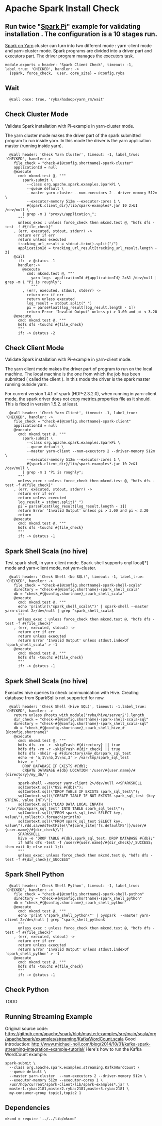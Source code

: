 # Apache Spark Install Check

## Run twice "[Spark Pi][Spark-Pi]" example for validating installation . The configuration is a 10 stages run.
[Spark on Yarn][Spark-yarn] cluster can turn into two different mode :  yarn-client mode and yarn-cluster mode.
Spark programs are divided into a driver part and executors part.
The driver program manages the executors task.
  
    module.exports = header: 'Spark Client Check', timeout: -1, label_true: 'CHECKED', handler: ->
      {spark, force_check,  user, core_site} = @config.ryba
      
## Wait
      
      @call once: true, 'ryba/hadoop/yarn_rm/wait'
      
## Check Cluster Mode

Validate Spark installation with Pi-example in yarn-cluster mode.

The yarn cluster mode makes the driver part of the spark submitted program to run inside yarn.
In this mode the driver is the yarn application master (running inside yarn).

      @call header: 'Check Yarn Cluster', timeout: -1, label_true: 'CHECKED', handler:->
        file_check = "check-#{@config.shortname}-spark-cluster"
        applicationId = null
        @execute
          cmd: mkcmd.test @, """
            spark-submit \
              --class org.apache.spark.examples.SparkPi \
              --queue default \
              --master yarn-cluster --num-executors 2 --driver-memory 512m \
              --executor-memory 512m --executor-cores 1 \
              #{spark.client_dir}/lib/spark-examples*.jar 10 2>&1 /dev/null \
            | grep -m 1 "proxy\/application_";
          """
          unless_exec : unless force_check then mkcmd.test @, "hdfs dfs -test -f #{file_check}"
        , (err, executed, stdout, stderr) ->
          return err if err
          return unless executed
          tracking_url_result = stdout.trim().split("/")
          applicationId = tracking_url_result[tracking_url_result.length - 2]
        @call 
          if: -> @status -1
          handler:->
            @execute
              cmd: mkcmd.test @, """
                yarn logs -applicationId #{applicationId} 2>&1 /dev/null | grep -m 1 "Pi is roughly";
                """
            , (err, executed, stdout, stderr) ->
              return err if err
              return unless executed
              log_result = stdout.split(" ")
              pi = parseFloat(log_result[log_result.length - 1])
              return Error 'Invalid Output' unless pi > 3.00 and pi < 3.20
        @execute
          cmd: mkcmd.test @, """
          hdfs dfs -touchz #{file_check}
          """
          if: -> @status -2

## Check Client Mode

Validate Spark installation with Pi-example in yarn-client mode.

The yarn client mode makes the driver part of program to run on the local machine.
The local machine is the one from which the job has been submitted ( called the client ).
In this mode the driver is the spark master running outside yarn.

For current version 1.4.1 of spark (HDP-2.3.2.0), when running in yarn-client mode, the spark
driver does not copy metrics.properties file as it should. This is fixed in version 1.5.2. at least.

      @call header: 'Check Yarn Client', timeout: -1, label_true: 'CHECKED', handler: ->
        file_check = "check-#{@config.shortname}-spark-client"
        applicationId = null
        @execute
          cmd: mkcmd.test @, """
            spark-submit \
              --class org.apache.spark.examples.SparkPi \
              --queue default \
              --master yarn-client --num-executors 2 --driver-memory 512m \
              --executor-memory 512m --executor-cores 1 \
              #{spark.client_dir}/lib/spark-examples*.jar 10 2>&1 /dev/null \
            | grep -m 1 "Pi is roughly";
          """
          unless_exec : unless force_check then mkcmd.test @, "hdfs dfs -test -f #{file_check}"
        , (err, executed, stdout, stderr) ->
          return err if err
          return unless executed
          log_result = stdout.split(" ")
          pi = parseFloat(log_result[log_result.length - 1])
          return Error 'Invalid Output' unless pi > 3.00 and pi < 3.20
          return
        @execute
          cmd: mkcmd.test @, """
          hdfs dfs -touchz #{file_check}
          """
          if: -> @status -1

## Spark Shell Scala (no hive)

Test spark-shell, in yarn-client mode. Spark-shell supports onyl local[*] mode and
yarn-client mode, not yarn-cluster.

      @call header: 'Check Shell (No SQL)', timeout: -1, label_true: 'CHECKED', handler: ->
        file_check = "check-#{@config.shortname}-spark-shell-scala"
        directory = "check-#{@config.shortname}-spark_shell_scala"
        db = "check_#{@config.shortname}_spark_shell_scala"
        @execute
          cmd: mkcmd.test @, """
          echo 'println(\"spark_shell_scala\")' | spark-shell --master yarn-client 2>/dev/null | grep ^spark_shell_scala$
          """
          unless_exec : unless force_check then mkcmd.test @, "hdfs dfs -test -f #{file_check}"
        , (err, executed, stdout) ->
          return err if err
          return unless executed
          return Error 'Invalid Output' unless stdout.indexOf 'spark_shell_scala' > -1
        @execute
          cmd: mkcmd.test @, """
          hdfs dfs -touchz #{file_check}
          """
          if: -> @status -1

## Spark Shell Scala (no hive)

Executes hive queries to check communication with Hive.
Creating database from SparkSql is not supported for now.

      @call header: 'Check Shell (Hive SQL)', timeout: -1,label_true: 'CHECKED', handler: ->
        return unless @hosts_with_module('ryba/hive/server2').length
        dir_check = "check-#{@config.shortname}-spark-shell-scala-sql"
        directory = "check-#{@config.shortname}-spark_shell_scala-sql"
        db = "check_#{@config.shortname}_spark_shell_hive_#{@config.shortname}"
        @execute
          cmd: mkcmd.test @, """
          hdfs dfs -rm -r -skipTrash #{directory} || true
          hdfs dfs -rm -r -skipTrash #{dir_check} || true
          hdfs dfs -mkdir -p #{directory}/my_db/spark_sql_test
          echo -e 'a,1\\nb,2\\nc,3' > /var/tmp/spark_sql_test
          hive -e "
            DROP DATABASE IF EXISTS #{db};
            CREATE DATABASE #{db} LOCATION '/user/#{user.name}/#{directory}/my_db/';
          "
          spark-shell --master yarn-client 2>/dev/null <<SPARKSHELL
          sqlContext.sql(\"USE #{db}\");
          sqlContext.sql(\"DROP TABLE IF EXISTS spark_sql_test\");
          sqlContext.sql(\"CREATE TABLE IF NOT EXISTS spark_sql_test (key STRING, value INT)\");
          sqlContext.sql(\"LOAD DATA LOCAL INPATH '/var/tmp/spark_sql_test' INTO TABLE spark_sql_test\");
          sqlContext.sql(\"FROM spark_sql_test SELECT key, value\").collect().foreach(println)
          sqlContext.sql(\"FROM spark_sql_test SELECT key, value\").rdd.saveAsTextFile(\"#{core_site['fs.defaultFS']}/user/#{user.name}/#{dir_check}\")
          SPARKSHELL
          hive -e "DROP TABLE #{db}.spark_sql_test; DROP DATABASE #{db};"
          if hdfs dfs -test -f /user/#{user.name}/#{dir_check}/_SUCCESS; then exit 0; else exit 1;fi
          """
          unless_exec: unless force_check then mkcmd.test @, "hdfs dfs -test -f #{dir_check}/_SUCCESS"


## Spark Shell Python

      @call header: 'Check Shell Python', timeout: -1, label_true: 'CHECKED', handler: ->
        file_check = "check-#{@config.shortname}-spark-shell-python"
        directory = "check-#{@config.shortname}-spark_shell_python"
        db = "check_#{@config.shortname}_spark_shell_python"
        @execute
          cmd: mkcmd.test @, """
          echo 'print \"spark_shell_python\"' | pyspark  --master yarn-client 2>/dev/null | grep ^spark_shell_python$
          """
          unless_exec : unless force_check then mkcmd.test @, "hdfs dfs -test -f #{file_check}"
        , (err, executed, stdout) ->
          return err if err
          return unless executed
          return Error 'Invalid Output' unless stdout.indexOf 'spark_shell_python' > -1
        @execute
          cmd: mkcmd.test @, """
          hdfs dfs -touchz #{file_check}
          """
          if: -> @status -1

## Check Python

TODO

## Running Streaming Example

Original source code: https://github.com/apache/spark/blob/master/examples/src/main/scala/org/apache/spark/examples/streaming/KafkaWordCount.scala
Good introduction: http://www.michael-noll.com/blog/2014/10/01/kafka-spark-streaming-integration-example-tutorial/
Here's how to run the Kafka WordCount example:

```
spark-submit \
  --class org.apache.spark.examples.streaming.KafkaWordCount \
  --queue default \
  --master yarn-cluster  --num-executors 2 --driver-memory 512m \
  --executor-memory 512m --executor-cores 1 \
  /usr/hdp/current/spark-client/lib/spark-examples*.jar \
  master1.ryba:2181,master2.ryba:2181,master3.ryba:2181 \
  my-consumer-group topic1,topic2 1
```

## Dependencies

    mkcmd = require '../../lib/mkcmd'

[Spark-Pi]:http://docs.hortonworks.com/HDPDocuments/HDP2/HDP-2.2.4/Apache_Spark_Quickstart_v224/content/run_spark_pi.html
[Spark-yarn]:http://blog.cloudera.com/blog/2014/05/apache-spark-resource-management-and-yarn-app-models/
